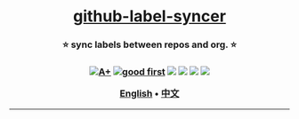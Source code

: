 <h1 align="center" style="border-bottom: none">
    <b>
        <a href="https://docker.nsddd.top">github-label-syncer</a><br>
    </b>
</h1>
<h3 align="center" style="border-bottom: none">
      ⭐️  sync labels between repos and org.  ⭐️ <br>
<h3>


<p align=center>
<a href="https://goreportcard.com/report/github.com/kubecub/github-label-syncer"><img src="https://goreportcard.com/badge/github.com/kubecub/github-label-syncer" alt="A+"></a>
<a href="https://github.com/issues?q=org%kubecub+is%3Aissue+label%3A%22good+first+issue%22+no%3Aassignee"><img src="https://img.shields.io/github/issues/kubecub/github-label-syncer/good%20first%20issue?logo=%22github%22" alt="good first"></a>
<a href="https://github.com/kubecub/github-label-syncer"><img src="https://img.shields.io/github/stars/kubecub/github-label-syncer.svg?style=flat&logo=github&colorB=deeppink&label=stars"></a>
<a href="https://join.slack.com/t/kubecub/shared_invite/zt-1se0k2bae-lkYzz0_T~BYh3rjkvlcUqQ"><img src="https://img.shields.io/badge/Slack-100%2B-blueviolet?logo=slack&amp;logoColor=white"></a>
<a href="https://github.com/kubecub/github-label-syncer/blob/main/LICENSE"><img src="https://img.shields.io/badge/license-Apache--2.0-green"></a>
<a href="https://golang.org/"><img src="https://img.shields.io/badge/Language-Go-blue.svg"></a>
</p>

</p>

<p align="center">
    <a href="./README.md"><b>English</b></a> •
    <a href="./README_zh-CN.md"><b>中文</b></a>
</p>

</p>

----